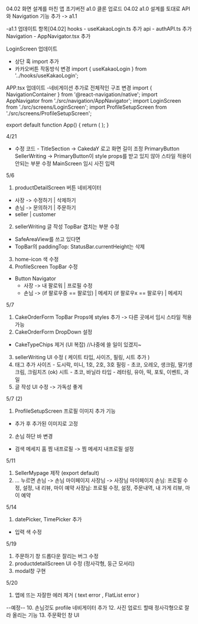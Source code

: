 04.02 화면 설계를 마친 앱 초기버전 a1.0 클론 업로드
04.02 a1.0 설계를 토대로 API와 Navigation 기능 추가 -> a1.1

-a1.1 업데이트 항목[04.02]
hooks       -   useKakaoLogin.ts 추가
api         -   authAPI.ts 추가
Navigation  -   AppNavigator.tsx 추가

LoginScreen 업데이트
- 상단 훅 import 추가
- 카카오버튼 작동방식 변경
import { useKakaoLogin } from '../hooks/useKakaoLogin'; 
 <KakaoButton onPress={handleKakaoLogin} />            
 
APP.tsx 업데이트
-네비게이션 추가로 전체적인 구조 변경
import { NavigationContainer } from '@react-navigation/native';
import AppNavigator from './src/navigation/AppNavigator';
import LoginScreen from './src/screens/LoginScreen';
import ProfileSetupScreen from './src/screens/ProfileSetupScreen';

export default function App() {
  return (
    <NavigationContainer>
      <AppNavigator />
    </NavigationContainer>
  );
}

4/21 
- 수정 코드 -
TitleSection -> CakedaY 로고 화면 길이 조정
PrimaryButton
SellerWriting
-> PrimaryButton이 style props를 받고 있지 않아 스타일 적용이 안되는 부분 수정
MainScreen 임시 사진 입력

5/6
1. productDetailScreen 버튼 네비게이터
  - 사장 -> 수정하기 | 삭제하기
  - 손님 -> 문의하기 | 주문하기
  - seller | customer
2. sellerWriting 글 작성 TopBar 겹치는 부분 수정
  - SafeAreaView를 쓰고 있다면
  - TopBar의 paddingTop: StatusBar.currentHeight는 삭제
3. home-icon 색 수정
4. ProfileScreen TopBar 수정
  - Button Navigator 
    - 사장 -> 내 팔로워 | 프로필 수정 
    - 손님 -> (if 팔로우중 == 팔로잉) | 메세지
              (if 팔로우x == 팔로우) | 메세지

5/7 
1. CakeOrderForm TopBar Props에 styles 추가
  -> 다른 곳에서 임시 스타일 적용 가능
2. CakeOrderForm DropDown 설정
  - CakeTypeChips 제거 (UI 복잡) //나중에 쓸 일이 있겠지~
3. sellerWriting UI 수정 ( 케이트 타입, 사이즈, 필링, 시트 추가 )
4. 태그 추가
  사이즈  -  도시락, 미니, 1호, 2호, 3호
  필링  - 초코, 오레오, 생크림, 딸기생크림, 크림치즈 (ok)
  시트 - 초코,  바닐라
  타입 - 레터링, 유아, 떡, 포토, 이벤트, 과일
5. 글 작성 UI 수정 -> 가독성 좋게

5/7 (2)
1. ProfileSetupScreen 프로필 이미지 추가 기능
  - 추가 후 추가된 이미지로 고정
2. 손님 하단 바 변경 
  - 검색 메세지 홈 찜 내프로필
  -> 찜 메세지 내프로필 설정

5/11 
1. SellerMypage 제작 (export default)
9. ... 누르면 손님 -> 손님 마이페이지
             사장님 -> 사장님 마이페이지
손님: 프로필 수정, 설정, 내 리뷰, 마이 예약
사장님: 프로필 수정, 설정, 주문내역, 내 가게 리뷰, 마이 예약

5/14
1. datePicker, TimePicker 추가
  - 입력 색 수정

5/19
1. 주문하기 창 드롭다운 잘리는 버그 수정
2. productdetailScreen UI 수정 (정사각형, 둥근 모서리)
3. modal창 구현

5/20 
1. 앱에 뜨는 자잘한 에러 제거 ( text error , FlatList error )

--예정--
10. 손님것도 profile 네비게이터 추가
12. 사진 업로드 할때 정사각형으로 잘라 올리는 기능 
13. 주문확인 창 UI